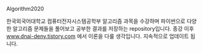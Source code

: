 Algorithm2020

한국외국어대학교 컴퓨터전자시스템공학부 알고리즘 과목을 수강하며 파이썬으로 다양한 알고리즘 문제들을 풀어보고 공부한 결과를 저장하는 repository입니다. 
종강 이후 www.dnai-deny.tistory.com 에서 이론을 다룰 생각입니다.
지속적으로 업데이트 됩니다.
